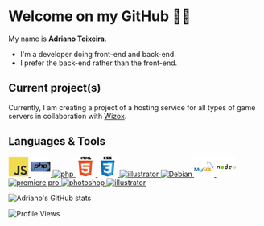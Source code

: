 # Welcome on my GitHub 👋🏻
My name is **Adriano Teixeira**.
<br>
- I'm a developer doing front-end and back-end.
- I prefer the back-end rather than the front-end.

<h2>Current project(s)</h2>
Currently, I am creating a project of a hosting service for all types of game servers in collaboration with <a href="https://github.com/WIZOX">Wizox</a>.

<h2>Languages & Tools</h2>
<a href="https://developer.mozilla.org/en-US/docs/Web/JavaScript" target="_blank" rel="noreferrer">
    <img src="https://raw.githubusercontent.com/devicons/devicon/master/icons/javascript/javascript-original.svg" alt="javascript" width="40" height="40" />
</a>
<a href="https://www.php.net" target="_blank" rel="noreferrer">
    <img src="https://raw.githubusercontent.com/devicons/devicon/master/icons/php/php-original.svg" alt="php" width="40" height="40" />
</a>
<a href="https://www.lua.org" target="_blank" rel="noreferrer">
    <img src="https://cdn.jsdelivr.net/gh/devicons/devicon/icons/lua/lua-plain-wordmark.svg" alt="php" width="40" height="40" />
</a>
<a href="https://www.w3.org/html/" target="_blank" rel="noreferrer">
    <img src="https://raw.githubusercontent.com/devicons/devicon/master/icons/html5/html5-original-wordmark.svg" alt="html5" width="40" height="40" />
</a>
<a href="https://www.w3schools.com/css/" target="_blank" rel="noreferrer">
    <img src="https://raw.githubusercontent.com/devicons/devicon/master/icons/css3/css3-original-wordmark.svg" alt="css3" width="40" height="40" />
</a>
<a href="https://www.adobe.com/in/products/illustrator.html" target="_blank" rel="noreferrer">
    <img src="https://www.vectorlogo.zone/logos/adobe_illustrator/adobe_illustrator-icon.svg" alt="illustrator" width="40" height="40" />
</a>
<a href="https://www.debian.org/" target="_blank" rel="noreferrer">
    <img src="https://upload.wikimedia.org/wikipedia/commons/thumb/6/66/Openlogo-debianV2.svg/1200px-Openlogo-debianV2.svg.png" alt="Debian" width="40" height="40" />
</a>
<a href="https://www.mysql.com/" target="_blank" rel="noreferrer">
    <img src="https://raw.githubusercontent.com/devicons/devicon/master/icons/mysql/mysql-original-wordmark.svg" alt="mysql" width="40" height="40" />
</a>
<a href="https://nodejs.org" target="_blank" rel="noreferrer">
    <img src="https://raw.githubusercontent.com/devicons/devicon/master/icons/nodejs/nodejs-original-wordmark.svg" alt="nodejs" width="40" height="40" />
</a>
<a href="https://www.adobe.com/products/premiere.html" target="_blank" rel="noreferrer">
    <img src="https://media.discordapp.net/attachments/803355011849257042/962822668367826995/Premiere_pro_logo.png" alt="premiere pro" width="40" height="40" />
</a>
<a href="https://www.adobe.com/products/photoshop.html" target="_blank" rel="noreferrer">
    <img src="https://media.discordapp.net/attachments/803355011849257042/962822514491396136/Adobe_Photoshop.png" alt="photoshop" width="40" height="40" />
</a>
<a href="https://www.adobe.com/products/illustrator.html" target="_blank" rel="noreferrer">
    <img src="https://media.discordapp.net/attachments/803355011849257042/962822784130621470/Adobe_Illustrator_Logo.png" alt="illustrator" width="40" height="40" />
</a>

<br>

![Adriano's GitHub stats](https://github-readme-stats.vercel.app/api?username=AdrianoTxr&theme=react&show_icons=true)

![Profile Views](http://estruyf-github.azurewebsites.net/api/VisitorHit?user=AdrianoTxr&repo=github-visitors-badge&countColorcountColor&countColor=%3F3F3F)
